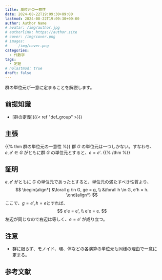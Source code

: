 ```yaml
---
title: 単位元の一意性
date: 2024-08-22T19:09:30+09:00
lastmod: 2024-08-22T19:09:30+09:00
author: Author Name
# avatar: /img/author.jpg
# authorlink: https://author.site
# cover: /img/cover.png
# images:
#   - /img/cover.png
categories:
  - 代数学
tags:
  - 定理
# nolastmod: true
draft: false
---
```


群の単位元が一意に定まることを解説します。

<!--more-->

## 前提知識

- [群の定義]({{< ref "def_group" >}})

## 主張

{{% thm 群の単位元の一意性 %}}
群 $G$ の単位元は一つしかない。すなわち、
$e, e' \in G$ がともに群 $G$ の単位元とすると、$e = e'.$
{{% /thm %}}

## 証明

$e, e'$ がともに $G$ の単位元であったとすると、単位元の満たすべき性質より、
$$
\begin{align*}
  &\forall g \in G, ge = g, \\
  &\forall h \in G, e'h = h.
\end{align*}
$$
ここで、$g = e', h = e$とすれば、
$$
  e'e = e', \\
  e'e = e.
$$
左辺が同じなので右辺は等しく、$e = e'$ が成り立つ。

## 注意

- 群に限らず、モノイド、環、体などの各演算の単位元も同様の理由で一意に定まる。

## 参考文献
